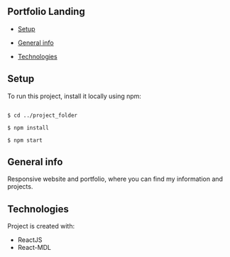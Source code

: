 
## Portfolio Landing

*  [Setup](#setup)

*  [General info](#general-info)

*  [Technologies](#technologies)

  

## Setup

To run this project, install it locally using npm:

  

```

$ cd ../project_folder

$ npm install

$ npm start

```

## General info

  

Responsive website and portfolio, where you can find my information and projects.

 

## Technologies

Project is created with:

* ReactJS
* React-MDL
